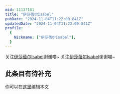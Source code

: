 ```yaml
---
mid: 11137181
title: "伊莎蓓尔Isabel"
pubDate: "2024-11-04T11:22:09.841Z"
updatedDate: "2024-11-04T11:22:09.841Z"
profile:
  {
    Nickname: ["伊莎蓓尔Isabel"],
  }
---
```


关注[伊莎蓓尔Isabel](https://space.bilibili.com/11137181)谢谢喵~ 关注[伊莎蓓尔Isabel](https://space.bilibili.com/11137181)谢谢喵~

## 此条目有待补充
你可以在[这里](https://github.com/Yuhanawa/VTuber.ICU/edit/master/src/content/v/伊莎蓓尔Isabel/index.md)编辑本文
